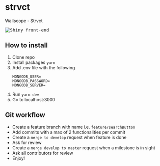 # strvct
Wallscope - Strvct

<kbd>![Shiny front-end](https://i.imgur.com/UpQK1Qu.png "Shiny front-end")</kbd>

## How to install
1. Clone repo
1. Install packages `yarn`
1. Add .env file with the following
    ```.env
    MONGODB_USER=
    MONGODB_PASSWORD=
    MONGODB_SERVER=
    ```
1. Run `yarn dev`
1. Go to localhost:3000

## Git workflow
- Create a feature branch with name i.e. `feature/searchButton`
- Add commits with a max of 2 functionalities per commit
- Create a `merge to develop` request when feature is done
- Ask for review
- Create a `merge develop to master` request when a milestone is in sight
- Ask all contributors for review
- Enjoy!
